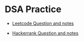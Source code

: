# DSA Practice

- [Leetcode Question and notes](/DSA%20Practice/LeetCode/README.md)

- [Hackerrank Question and notes](/DSA%20Practice/Hackerrank/README.md)